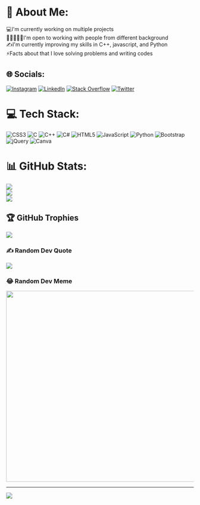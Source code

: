 # 💫 About Me:
💻I'm currently working on multiple projects<br>🧑🏻‍🤝‍🧑🏻I'm open to working with people from different background<br>✍️I'm currently improving my skills in C++, javascript, and Python<br>⚡Facts about that I love solving problems and writing codes<br>


## 🌐 Socials:
[![Instagram](https://img.shields.io/badge/Instagram-%23E4405F.svg?logo=Instagram&logoColor=white)](https://instagram.com/umar_dembele) [![LinkedIn](https://img.shields.io/badge/LinkedIn-%230077B5.svg?logo=linkedin&logoColor=white)]([www.linkedin.com/in/umar-farouk-abdulkarim](https://www.linkedin.com/in/umar-farouk-abdulkarim-9549b1183/)) [![Stack Overflow](https://img.shields.io/badge/-Stackoverflow-FE7A16?logo=stack-overflow&logoColor=white)](https://stackoverflow.com/users/umarFaroukAbdulkarim) [![Twitter](https://img.shields.io/badge/Twitter-%231DA1F2.svg?logo=Twitter&logoColor=white)](https://twitter.com/@umar_dembele) 

# 💻 Tech Stack:
![CSS3](https://img.shields.io/badge/css3-%231572B6.svg?style=for-the-badge&logo=css3&logoColor=white) ![C](https://img.shields.io/badge/c-%2300599C.svg?style=for-the-badge&logo=c&logoColor=white) ![C++](https://img.shields.io/badge/c++-%2300599C.svg?style=for-the-badge&logo=c%2B%2B&logoColor=white) ![C#](https://img.shields.io/badge/c%23-%23239120.svg?style=for-the-badge&logo=c-sharp&logoColor=white) ![HTML5](https://img.shields.io/badge/html5-%23E34F26.svg?style=for-the-badge&logo=html5&logoColor=white) ![JavaScript](https://img.shields.io/badge/javascript-%23323330.svg?style=for-the-badge&logo=javascript&logoColor=%23F7DF1E) ![Python](https://img.shields.io/badge/python-3670A0?style=for-the-badge&logo=python&logoColor=ffdd54) ![Bootstrap](https://img.shields.io/badge/bootstrap-%23563D7C.svg?style=for-the-badge&logo=bootstrap&logoColor=white) ![jQuery](https://img.shields.io/badge/jquery-%230769AD.svg?style=for-the-badge&logo=jquery&logoColor=white) ![Canva](https://img.shields.io/badge/Canva-%2300C4CC.svg?style=for-the-badge&logo=Canva&logoColor=white)
# 📊 GitHub Stats:
![](https://github-readme-stats.vercel.app/api?username=umardembele&theme=dark&hide_border=false&include_all_commits=true&count_private=true)<br/>
![](https://github-readme-streak-stats.herokuapp.com/?user=umardembele&theme=dark&hide_border=false)<br/>
![](https://github-readme-stats.vercel.app/api/top-langs/?username=umardembele&theme=dark&hide_border=false&include_all_commits=true&count_private=true&layout=compact)

## 🏆 GitHub Trophies
![](https://github-profile-trophy.vercel.app/?username=umardembele&theme=radical&no-frame=true&no-bg=false&margin-w=4)

### ✍️ Random Dev Quote
![](https://quotes-github-readme.vercel.app/api?type=vetical&theme=dark)

### 😂 Random Dev Meme
<img src="https://random-memer.herokuapp.com/" width="512px"/>

---
[![](https://visitcount.itsvg.in/api?id=umardembele&icon=0&color=0)](https://visitcount.itsvg.in)

<!-- Proudly created with GPRM ( https://gprm.itsvg.in ) -->
